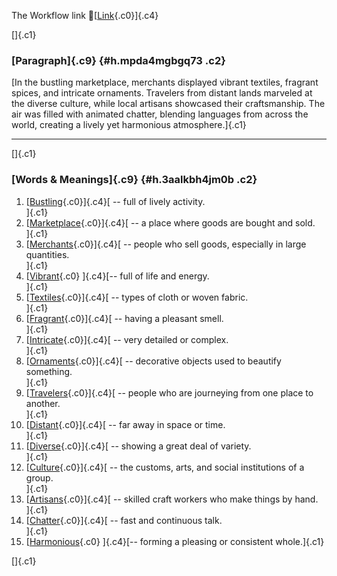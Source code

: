 The Workflow link
👏[[Link](https://www.google.com/url?q=http://www.google.com&sa=D&source=editors&ust=1758055190637398&usg=AOvVaw3Fdqh_aKJqd2hA_jWF7Se6){.c0}]{.c4}

[]{.c1}

### [Paragraph]{.c9} {#h.mpda4mgbgq73 .c2}

[In the bustling marketplace, merchants displayed vibrant textiles,
fragrant spices, and intricate ornaments. Travelers from distant lands
marveled at the diverse culture, while local artisans showcased their
craftsmanship. The air was filled with animated chatter, blending
languages from across the world, creating a lively yet harmonious
atmosphere.]{.c1}

------------------------------------------------------------------------

[]{.c1}

### [Words & Meanings]{.c9} {#h.3aalkbh4jm0b .c2}

1.  [[Bustling](https://www.google.com/url?q=http://www.google.com&sa=D&source=editors&ust=1758055190638147&usg=AOvVaw0dlv-U_cZJKUVdrQndmSIG){.c0}]{.c4}[ --
    full of lively activity.\
    ]{.c1}
2.  [[Marketplace](https://www.google.com/url?q=http://www.google.com&sa=D&source=editors&ust=1758055190638305&usg=AOvVaw2vG8ypWN4IRUxRxC7LiYs_){.c0}]{.c4}[ --
    a place where goods are bought and sold.\
    ]{.c1}
3.  [[Merchants](https://www.google.com/url?q=http://www.google.com&sa=D&source=editors&ust=1758055190638438&usg=AOvVaw3h_Ax7xmiajT--tL1xvj2m){.c0}]{.c4}[ --
    people who sell goods, especially in large quantities.\
    ]{.c1}
4.  [[Vibrant](https://www.google.com/url?q=http://www.google.com&sa=D&source=editors&ust=1758055190638643&usg=AOvVaw1DBBQDKlWGhG5xIDhP1wup){.c0}
    ]{.c4}[-- full of life and energy.\
    ]{.c1}
5.  [[Textiles](https://www.google.com/url?q=http://www.google.com&sa=D&source=editors&ust=1758055190638807&usg=AOvVaw1PO3jK-tAE-LVAEbgfUlYt){.c0}]{.c4}[ --
    types of cloth or woven fabric.\
    ]{.c1}
6.  [[Fragrant](https://www.google.com/url?q=http://www.google.com&sa=D&source=editors&ust=1758055190638931&usg=AOvVaw3QgvVdfva4PGJZlyCO7MMB){.c0}]{.c4}[ --
    having a pleasant smell.\
    ]{.c1}
7.  [[Intricate](https://www.google.com/url?q=http://www.google.com&sa=D&source=editors&ust=1758055190639047&usg=AOvVaw2fBL3wJqN_zKTKV3LjPErQ){.c0}]{.c4}[ --
    very detailed or complex.\
    ]{.c1}
8.  [[Ornaments](https://www.google.com/url?q=http://www.google.com&sa=D&source=editors&ust=1758055190639213&usg=AOvVaw1hz-elOhdrPPXkbBpYQ1NE){.c0}]{.c4}[ --
    decorative objects used to beautify something.\
    ]{.c1}
9.  [[Travelers](https://www.google.com/url?q=http://www.google.com&sa=D&source=editors&ust=1758055190639442&usg=AOvVaw2wp23drgQi5WD7a0hrxPAA){.c0}]{.c4}[ --
    people who are journeying from one place to another.\
    ]{.c1}
10. [[Distant](https://www.google.com/url?q=http://www.google.com&sa=D&source=editors&ust=1758055190639594&usg=AOvVaw1YBMy2GT24eL43hVCtDK48){.c0}]{.c4}[ --
    far away in space or time.\
    ]{.c1}
11. [[Diverse](https://www.google.com/url?q=http://www.google.com&sa=D&source=editors&ust=1758055190639804&usg=AOvVaw2SZCQwJSIRlxROW59JdzNb){.c0}]{.c4}[ --
    showing a great deal of variety.\
    ]{.c1}
12. [[Culture](https://www.google.com/url?q=http://www.google.com&sa=D&source=editors&ust=1758055190640063&usg=AOvVaw2ERY37i30yPSQqp9f2f24q){.c0}]{.c4}[ --
    the customs, arts, and social institutions of a group.\
    ]{.c1}
13. [[Artisans](https://www.google.com/url?q=http://www.google.com&sa=D&source=editors&ust=1758055190640473&usg=AOvVaw2lsoCdb7b3UPlSAWpXg5ok){.c0}]{.c4}[ --
    skilled craft workers who make things by hand.\
    ]{.c1}
14. [[Chatter](https://www.google.com/url?q=http://www.google.com&sa=D&source=editors&ust=1758055190640855&usg=AOvVaw2edGZg_qRh8Ed2LoQH8Kbn){.c0}]{.c4}[ --
    fast and continuous talk.\
    ]{.c1}
15. [[Harmonious](https://www.google.com/url?q=http://www.google.com&sa=D&source=editors&ust=1758055190641220&usg=AOvVaw2jIIqwihYKk5NVfkhydxc7){.c0}
    ]{.c4}[-- forming a pleasing or consistent whole.]{.c1}

[]{.c1}
